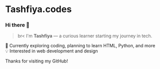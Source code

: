 # Tashfiya.codes
### Hi there 👋
>br<
I'm **Tashfiya** — a curious learner starting my journey in tech.

🌱 Currently exploring coding, planning to learn HTML, Python, and more  
💡 Interested in web development and design

Thanks for visiting my GitHub!
